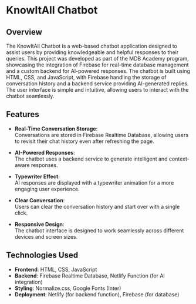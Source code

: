 # KnowItAll Chatbot

## Overview

The KnowItAll Chatbot is a web-based chatbot application designed to assist users by providing knowledgeable and helpful responses to their queries. This project was developed as part of the MDB Academy program, showcasing the integration of Firebase for real-time database management and a custom backend for AI-powered responses.
The chatbot is built using HTML, CSS, and JavaScript, with Firebase handling the storage of conversation history and a backend service providing AI-generated replies. The user interface is simple and intuitive, allowing users to interact with the chatbot seamlessly.

## Features

- **Real-Time Conversation Storage**:  
  Conversations are stored in Firebase Realtime Database, allowing users to revisit their chat history even after refreshing the page.

- **AI-Powered Responses**:  
  The chatbot uses a backend service to generate intelligent and context-aware responses.

- **Typewriter Effect**:  
  AI responses are displayed with a typewriter animation for a more engaging user experience.

- **Clear Conversation**:  
  Users can clear the conversation history and start over with a single click.

- **Responsive Design**:  
  The chatbot interface is designed to work seamlessly across different devices and screen sizes.

## Technologies Used

- **Frontend**: HTML, CSS, JavaScript
- **Backend**: Firebase Realtime Database, Netlify Function (for AI integration)
- **Styling**: Normalize.css, Google Fonts (Inter)
- **Deployment**: Netlify (for backend function), Firebase (for database)
